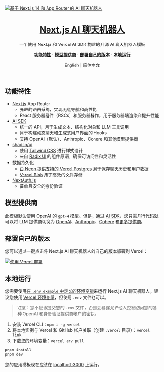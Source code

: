 <a href="https://chat.vercel.ai/">
  <img alt="基于 Next.js 14 和 App Router 的 AI 聊天机器人" src="app/(chat)/opengraph-image.png">
  <h1 align="center">Next.js AI 聊天机器人</h1>
</a>

<p align="center">
  一个使用 Next.js 和 Vercel AI SDK 构建的开源 AI 聊天机器人模板
</p>

<p align="center">
  <a href="#功能特性"><strong>功能特性</strong></a> ·
  <a href="#模型提供商"><strong>模型提供商</strong></a> ·
  <a href="#部署自己的版本"><strong>部署自己的版本</strong></a> ·
  <a href="#本地运行"><strong>本地运行</strong></a>
</p>

<p align="center">
  <a href="README.md">English</a> | 简体中文
</p>
<br/>

## 功能特性

- [Next.js](https://nextjs.org) App Router
  - 先进的路由系统，实现无缝导航和高性能
  - React 服务器组件（RSCs）和服务器操作，用于服务器端渲染和提升性能
- [AI SDK](https://sdk.vercel.ai/docs)
  - 统一的 API，用于生成文本、结构化对象和 LLM 工具调用
  - 用于构建动态聊天和生成式用户界面的 Hooks
  - 支持 OpenAI（默认）、Anthropic、Cohere 和其他模型提供商
- [shadcn/ui](https://ui.shadcn.com)
  - 使用 [Tailwind CSS](https://tailwindcss.com) 进行样式设计
  - 来自 [Radix UI](https://radix-ui.com) 的组件原语，确保可访问性和灵活性
- 数据持久化
  - [由 Neon 提供支持的 Vercel Postgres](https://vercel.com/storage/postgres) 用于保存聊天历史和用户数据
  - [Vercel Blob](https://vercel.com/storage/blob) 用于高效的文件存储
- [NextAuth.js](https://github.com/nextauthjs/next-auth)
  - 简单且安全的身份验证

## 模型提供商

此模板默认使用 OpenAI 的 `gpt-4` 模型。但是，通过 [AI SDK](https://sdk.vercel.ai/docs)，您只需几行代码就可以将 LLM 提供商切换为 [OpenAI](https://openai.com)、[Anthropic](https://anthropic.com)、[Cohere](https://cohere.com/) 和[更多提供商](https://sdk.vercel.ai/providers/ai-sdk-providers)。

## 部署自己的版本

您可以通过一键点击将 Next.js AI 聊天机器人的自己的版本部署到 Vercel：

[![使用 Vercel 部署](https://vercel.com/button)](https://vercel.com/new/clone?repository-url=https%3A%2F%2Fgithub.com%2Fvercel%2Fai-chatbot&env=AUTH_SECRET,OPENAI_API_KEY&envDescription=Learn%20more%20about%20how%20to%20get%20the%20API%20Keys%20for%20the%20application&envLink=https%3A%2F%2Fgithub.com%2Fvercel%2Fai-chatbot%2Fblob%2Fmain%2F.env.example&demo-title=AI%20Chatbot&demo-description=An%20Open-Source%20AI%20Chatbot%20Template%20Built%20With%20Next.js%20and%20the%20AI%20SDK%20by%20Vercel.&demo-url=https%3A%2F%2Fchat.vercel.ai&stores=[{%22type%22:%22postgres%22},{%22type%22:%22blob%22}])

## 本地运行

您需要使用[在 `.env.example` 中定义的环境变量](.env.example)来运行 Next.js AI 聊天机器人。建议您使用 [Vercel 环境变量](https://vercel.com/docs/projects/environment-variables)，但使用 `.env` 文件也可以。

> 注意：您不应该提交您的 `.env` 文件，否则会暴露允许他人控制访问您的各种 OpenAI 和身份验证提供商帐户的密钥。

1. 安装 Vercel CLI：`npm i -g vercel`
2. 将本地实例与 Vercel 和 GitHub 帐户关联（创建 `.vercel` 目录）：`vercel link`
3. 下载您的环境变量：`vercel env pull`

```bash
pnpm install
pnpm dev
```

您的应用模板现在应该在 [localhost:3000](http://localhost:3000/) 上运行。
